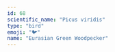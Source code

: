 ```yaml
---
id: 68
scientific_name: "Picus viridis"
type: "bird"
emoji: "🐦"
name: "Eurasian Green Woodpecker"
---
```

